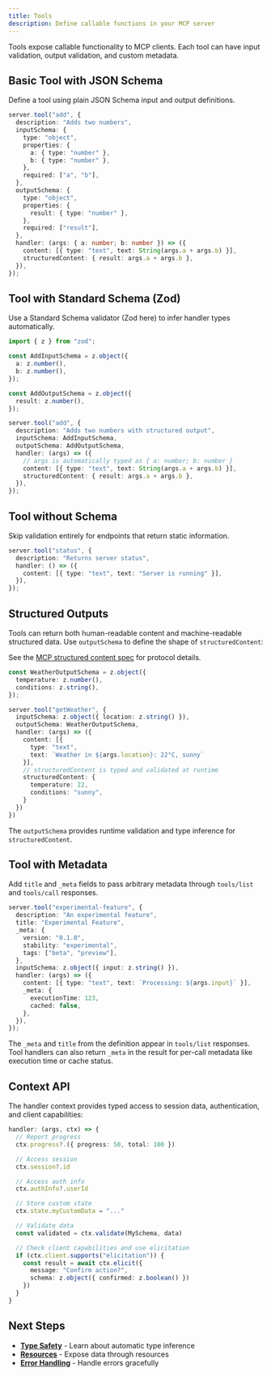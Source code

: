 ```yaml
---
title: Tools
description: Define callable functions in your MCP server
---
```


Tools expose callable functionality to MCP clients. Each tool can have input validation, output validation, and custom metadata.

## Basic Tool with JSON Schema

Define a tool using plain JSON Schema input and output definitions.

```typescript
server.tool("add", {
  description: "Adds two numbers",
  inputSchema: {
    type: "object",
    properties: {
      a: { type: "number" },
      b: { type: "number" },
    },
    required: ["a", "b"],
  },
  outputSchema: {
    type: "object",
    properties: {
      result: { type: "number" },
    },
    required: ["result"],
  },
  handler: (args: { a: number; b: number }) => ({
    content: [{ type: "text", text: String(args.a + args.b) }],
    structuredContent: { result: args.a + args.b },
  }),
});
```

## Tool with Standard Schema (Zod)

Use a Standard Schema validator (Zod here) to infer handler types automatically.

```typescript
import { z } from "zod";

const AddInputSchema = z.object({
  a: z.number(),
  b: z.number(),
});

const AddOutputSchema = z.object({
  result: z.number(),
});

server.tool("add", {
  description: "Adds two numbers with structured output",
  inputSchema: AddInputSchema,
  outputSchema: AddOutputSchema,
  handler: (args) => ({
    // args is automatically typed as { a: number; b: number }
    content: [{ type: "text", text: String(args.a + args.b) }],
    structuredContent: { result: args.a + args.b },
  }),
});
```

## Tool without Schema

Skip validation entirely for endpoints that return static information.

```typescript
server.tool("status", {
  description: "Returns server status",
  handler: () => ({
    content: [{ type: "text", text: "Server is running" }],
  }),
});
```

## Structured Outputs

Tools can return both human-readable content and machine-readable structured data. Use `outputSchema` to define the shape of `structuredContent`:

See the [MCP structured content spec](https://modelcontextprotocol.io/specification/2025-06-18/server/tools#structured-content) for protocol details.

```typescript
const WeatherOutputSchema = z.object({
  temperature: z.number(),
  conditions: z.string(),
});

server.tool("getWeather", {
  inputSchema: z.object({ location: z.string() }),
  outputSchema: WeatherOutputSchema,
  handler: (args) => ({
    content: [{
      type: "text",
      text: `Weather in ${args.location}: 22°C, sunny`
    }],
    // structuredContent is typed and validated at runtime
    structuredContent: {
      temperature: 22,
      conditions: "sunny",
    }
  })
})
```

The `outputSchema` provides runtime validation and type inference for `structuredContent`.

## Tool with Metadata

Add `title` and `_meta` fields to pass arbitrary metadata through `tools/list` and `tools/call` responses.

```typescript
server.tool("experimental-feature", {
  description: "An experimental feature",
  title: "Experimental Feature",
  _meta: {
    version: "0.1.0",
    stability: "experimental",
    tags: ["beta", "preview"],
  },
  inputSchema: z.object({ input: z.string() }),
  handler: (args) => ({
    content: [{ type: "text", text: `Processing: ${args.input}` }],
    _meta: {
      executionTime: 123,
      cached: false,
    },
  }),
});
```

The `_meta` and `title` from the definition appear in `tools/list` responses. Tool handlers can also return `_meta` in the result for per-call metadata like execution time or cache status.

## Context API

The handler context provides typed access to session data, authentication, and client capabilities:

```typescript
handler: (args, ctx) => {
  // Report progress
  ctx.progress?.({ progress: 50, total: 100 })

  // Access session
  ctx.session?.id

  // Access auth info
  ctx.authInfo?.userId

  // Store custom state
  ctx.state.myCustomData = "..."

  // Validate data
  const validated = ctx.validate(MySchema, data)

  // Check client capabilities and use elicitation
  if (ctx.client.supports("elicitation")) {
    const result = await ctx.elicit({
      message: "Confirm action?",
      schema: z.object({ confirmed: z.boolean() })
    })
  }
}
```

## Next Steps

- [**Type Safety**](/mcp-lite/core-concepts/type-safety) - Learn about automatic type inference
- [**Resources**](/mcp-lite/core-concepts/resources) - Expose data through resources
- [**Error Handling**](/mcp-lite/features/error-handling) - Handle errors gracefully
